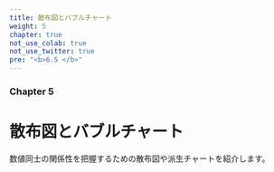 ```yaml
---
title: 散布図とバブルチャート
weight: 5
chapter: true
not_use_colab: true
not_use_twitter: true
pre: "<b>6.5 </b>"
---
```


### Chapter 5

# 散布図とバブルチャート

数値同士の関係性を把握するための散布図や派生チャートを紹介します。
